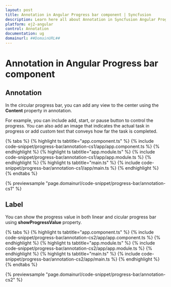 ```yaml
---
layout: post
title: Annotation in Angular Progress bar component | Syncfusion
description: Learn here all about Annotation in Syncfusion Angular Progress bar component of Syncfusion Essential JS 2 and more.
platform: ej2-angular
control: Annotation 
documentation: ug
domainurl: ##DomainURL##
---
```

# Annotation in Angular Progress bar component

## Annotation

In the circular progress bar, you can add any view to the center using the **Content** property in annotation.

For example, you can include add, start, or pause button to control the progress. You can also add an image that indicates the actual task in progress or add custom text that conveys how far the task is completed.

{% tabs %}
{% highlight ts tabtitle="app.component.ts" %}
{% include code-snippet/progress-bar/annotation-cs1/app/app.component.ts %}
{% endhighlight %}
{% highlight ts tabtitle="app.module.ts" %}
{% include code-snippet/progress-bar/annotation-cs1/app/app.module.ts %}
{% endhighlight %}
{% highlight ts tabtitle="main.ts" %}
{% include code-snippet/progress-bar/annotation-cs1/app/main.ts %}
{% endhighlight %}
{% endtabs %}
  
{% previewsample "page.domainurl/code-snippet/progress-bar/annotation-cs1" %}

## Label

You can show the progress value in both linear and cicular progress bar using **showProgressValue** property.

{% tabs %}
{% highlight ts tabtitle="app.component.ts" %}
{% include code-snippet/progress-bar/annotation-cs2/app/app.component.ts %}
{% endhighlight %}
{% highlight ts tabtitle="app.module.ts" %}
{% include code-snippet/progress-bar/annotation-cs2/app/app.module.ts %}
{% endhighlight %}
{% highlight ts tabtitle="main.ts" %}
{% include code-snippet/progress-bar/annotation-cs2/app/main.ts %}
{% endhighlight %}
{% endtabs %}
  
{% previewsample "page.domainurl/code-snippet/progress-bar/annotation-cs2" %}